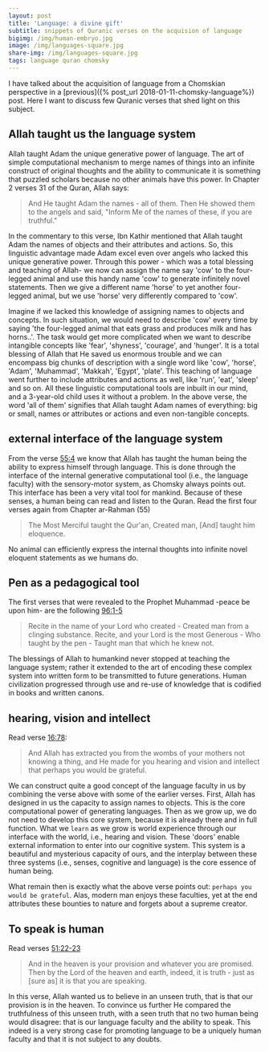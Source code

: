 ```yaml
---
layout: post
title: 'Language: a divine gift'
subtitle: snippets of Quranic verses on the acquision of language
bigimg: /img/human-embryo.jpg
image: /img/languages-square.jpg
share-img: /img/languages-square.jpg
tags: language quran chomsky
---
```


I have talked about the acquisition of language from a Chomskian perspective in a [previous]({% post_url 2018-01-11-chomsky-language%}) post. Here I want to discuss few Quranic verses that shed light on this subject. 

## Allah taught us the language system

Allah taught Adam the unique generative power of language. The art of simple computational mechanism to merge names of things into an infinite construct of original thoughts and the ability to communicate it is something that puzzled scholars because no other animals have this power. In Chapter 2 verses 31 of the Quran, Allah says:

>And He taught Adam the names - all of them. Then He showed them to the angels and said, "Inform Me of the names of these, if you are truthful."

In the commentary to this verse, Ibn Kathir mentioned that Allah taught Adam the names of objects and their attributes and actions. So, this linguistic advantage made Adam excel even over angels who lacked this unique generative power. Through this power - which was a total blessing and teaching of Allah- we now can assign the name say 'cow' to the four-legged animal and use this handy name 'cow' to generate infinitely novel statements. Then we give a different name 'horse' to yet another four-legged animal, but we use 'horse' very differently compared to 'cow'.

Imagine if we lacked this knowledge of assigning names to objects and concepts. In such situation, we would need to describe 'cow' every time by saying 'the four-legged animal that eats grass and produces milk and has horns..'. The task would get more complicated when we want to describe intangible concepts like 'fear', 'shyness', 'courage', and 'hunger'. It is a total blessing of Allah that He saved us enormous trouble and we can encompass big chunks of description with a single word like 'cow', 'horse', 'Adam', 'Muhammad', 'Makkah', 'Egypt', 'plate'. This teaching of language went further to include attributes and actions as well, like 'run', 'eat', 'sleep' and so on. All these linguistic computational tools are inbuilt in our mind, and a 3-year-old child uses it without a problem. In the above verse, the word 'all of them' signifies that Allah taught Adam names of everything: big or small, names or attributes or actions and even non-tangible concepts. 

## external interface of the language system

From the verse [55:4](https://quran.com/55/4) we know that Allah has taught the human being the ability to express himself through language. This is done through the interface of the internal generative computational tool (i.e., the language faculty) with the sensory-motor system, as Chomsky always points out. This interface has been a very vital tool for mankind. Because of these senses, a human being can read and listen to the Quran. Read the first four verses again from Chapter ar-Rahman (55)

>The Most Merciful taught the Qur'an, Created man, [And] taught him eloquence.

No animal can efficiently express the internal thoughts into infinite novel eloquent statements as we humans do.

## Pen as a pedagogical tool  

The first verses that were revealed to the Prophet Muhammad -peace be upon him- are the following [96:1-5](https://quran.com/96/1-5)

> Recite in the name of your Lord who created - Created man from a clinging substance. Recite, and your Lord is the most Generous - Who taught by the pen - Taught man that which he knew not.

The blessings of Allah to humankind never stopped at teaching the language system; rather it extended to the art of encoding these complex system into written form to be transmitted to future generations. Human civilization progressed through use and re-use of knowledge that is codified in books and written canons. 

## hearing, vision and intellect

Read verse [16:78](https://quran.com/16/78):

>And Allah has extracted you from the wombs of your mothers not knowing a thing, and He made for you hearing and vision and intellect that perhaps you would be grateful.

We can construct quite a good concept of the language faculty in us by combining the verse above with some of the earlier verses. First, Allah has designed in us the capacity to assign names to objects. This is the core computational power of generating languages. Then as we grow up, we do not need to develop this core system, because it is already there and in full function. What we `learn` as we grow is world experience through our interface with the world, i.e., hearing and vision. These 'doors' enable external information to enter into our cognitive system. This system is a beautiful and mysterious capacity of ours, and the interplay between these three systems (i.e., senses, cognitive and language) is the core essence of human being. 

What remain then is exactly what the above verse points out: `perhaps you would be grateful`. Alas, modern man enjoys these faculties, yet at the end attributes these bounties to nature and forgets about a supreme creator. 

## To speak is human

Read verses [51:22-23](https://quran.com/51/22-23) 

>And in the heaven is your provision and whatever you are promised. Then by the Lord of the heaven and earth, indeed, it is truth - just as [sure as] it is that you are speaking.

In this verse, Allah wanted us to believe in an unseen truth, that is that our provision is in the heaven. To convince us further He compared the truthfulness of this unseen truth, with a seen truth that no two human being would disagree: that is our language faculty and the ability to speak. This indeed is a very strong case for promoting language to be a uniquely human faculty and that it is not subject to any doubts. 